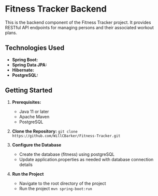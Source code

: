 # Fitness Tracker Backend

This is the backend component of the Fitness Tracker project. It provides RESTful API endpoints for managing persons and their associated workout plans.

## Technologies Used

- **Spring Boot:**
- **Spring Data JPA:**
- **Hibernate:**
- **PostgreSQL:**

## Getting Started

1. **Prerequisites:**
   - Java 11 or later
   - Apache Maven
   - PostgreSQL

2. **Clone the Repository:**
   ```git clone https://github.com/WillCBarker/Fitness-Tracker.git```

3. **Configure the Database**
   - Create the database (fitness) using postgreSQL
   - Update application.properties as needed with database connection details

4. **Run the Project**
   - Navigate to the root directory of the project
   - Run the project ```mvn spring-boot:run```
